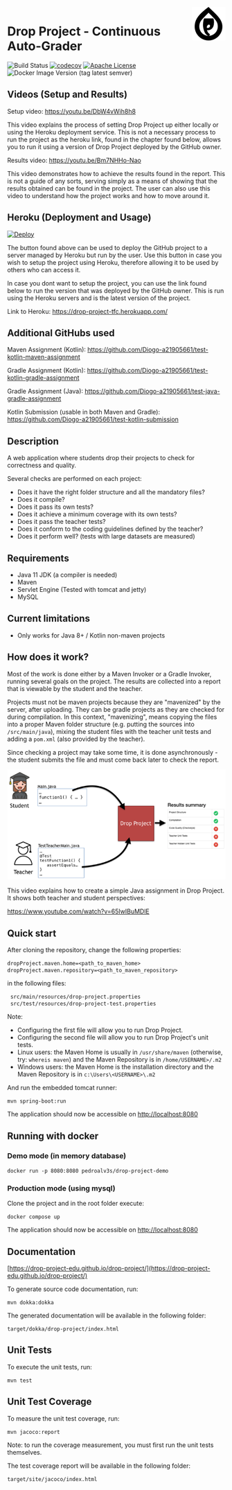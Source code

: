 <img width="77px" height="77px" align="right" src="docs/dp_logo.png"/>

# Drop Project - Continuous Auto-Grader

![Build Status](https://github.com/Diogo-a21905661/drop-project-tfc/workflows/Run%20Tests/badge.svg?branch=master)
[![codecov](https://codecov.io/gh/drop-project-edu/drop-project/branch/master/graph/badge.svg)](https://codecov.io/gh/drop-project-edu/drop-project)
[![Apache License](https://img.shields.io/badge/license-Apache%20License%202.0-blue.svg)](http://www.apache.org/licenses/LICENSE-2.0)
![Docker Image Version (tag latest semver)](https://img.shields.io/docker/v/pedroalv3s/drop-project-mysql/v0.9.5?label=docker%20image)

## Videos (Setup and Results)

Setup video: https://youtu.be/DbW4vWih8h8

This video explains the process of setting Drop Project up either locally or using the Heroku deployment service. This is not a necessary process to run the project as the heroku link, found in the chapter found below, allows you to run it using a version of Drop Project deployed by the GitHub owner.

Results video: https://youtu.be/Bm7NHHo-Nao

This video demonstrates how to achieve the results found in the report. This is not a guide of any sorts, serving simply as a means of showing that the results obtained can be found in the project. The user can also use this video to understand how the project works and how to move around it.

## Heroku (Deployment and Usage)

[![Deploy](https://www.herokucdn.com/deploy/button.svg)](https://heroku.com/deploy?template=https://github.com/Diogo-a21905661/drop-project-tfc)

The button found above can be used to deploy the GitHub project to a server managed by Heroku but run by the user. Use this button in case you wish to setup the project using Heroku, therefore allowing it to be used by others who can access it.

In case you dont want to setup the project, you can use the link found below to run the version that was deployed by the GitHub owner. This is run using the Heroku servers and is the latest version of the project.

Link to Heroku: https://drop-project-tfc.herokuapp.com/

## Additional GitHubs used

Maven Assignment (Kotlin): https://github.com/Diogo-a21905661/test-kotlin-maven-assignment

Gradle Assignment (Kotlin): https://github.com/Diogo-a21905661/test-kotlin-gradle-assignment

Gradle Assignment (Java): https://github.com/Diogo-a21905661/test-java-gradle-assignment

Kotlin Submission (usable in both Maven and Gradle): https://github.com/Diogo-a21905661/test-kotlin-submission

## Description

A web application where students drop their projects to check for correctness and quality.

Several checks are performed on each project:

* Does it have the right folder structure and all the mandatory files?
* Does it compile?
* Does it pass its own tests?
* Does it achieve a minimum coverage with its own tests?
* Does it pass the teacher tests?
* Does it conform to the coding guidelines defined by the teacher?
* Does it perform well? (tests with large datasets are measured)

## Requirements

* Java 11 JDK (a compiler is needed)
* Maven
* Servlet Engine (Tested with tomcat and jetty)
* MySQL

## Current limitations

* Only works for Java 8+ / Kotlin non-maven projects

## How does it work?

Most of the work is done either by a Maven Invoker or a Gradle Invoker, running several goals on the project.
The results are collected into a report that is viewable by the student and the teacher.

Projects must not be maven projects because they are "mavenized" by the server, after uploading. They can be gradle projects as they are checked for during compilation.
In this context, "mavenizing", means copying the files into a proper Maven folder structure (e.g. putting the sources
into `/src/main/java`), mixing the student files with the teacher unit tests and adding a `pom.xml`
(also provided by the teacher).

Since checking a project may take some time, it is done asynchronously - the student submits the file and must come
back later to check the report.

![How DP works](docs/how_dp_works.png)

This video explains how to create a simple Java assignment in Drop Project. It shows both teacher and student perspectives:

https://www.youtube.com/watch?v=65IwIBuMDlE

## Quick start

After cloning the repository, change the following properties:

    dropProject.maven.home=<path_to_maven_home>
    dropProject.maven.repository=<path_to_maven_repository>

in the following files:

     src/main/resources/drop-project.properties
     src/test/resources/drop-project-test.properties 

Note:

* Configuring the first file will allow you to run Drop Project.
* Configuring the second file will allow you to run Drop Project's unit tests.
* Linux users: the Maven Home is usually in `/usr/share/maven` (otherwise, try: `whereis maven`) and the Maven Repository is in `/home/USERNAME>/.m2`
* Windows users: the Maven Home is the installation directory and the Maven Repository is in `c:\Users\<USERNAME>\.m2`

And run the embedded tomcat runner:

    mvn spring-boot:run

The application should now be accessible on [http://localhost:8080](http://localhost:8080)

## Running with docker

### Demo mode (in memory database)

    docker run -p 8080:8080 pedroalv3s/drop-project-demo

### Production mode (using mysql)

Clone the project and in the root folder execute:

    docker compose up

The application should now be accessible on [http://localhost:8080](http://localhost:8080)

## Documentation

[https://drop-project-edu.github.io/drop-project/](https://drop-project-edu.github.io/drop-project/)

To generate source code documentation, run:

    mvn dokka:dokka

The generated documentation will be available in the following folder:

    target/dokka/drop-project/index.html

## Unit Tests

To execute the unit tests, run:

    mvn test

## Unit Test Coverage

To measure the unit test coverage, run:

    mvn jacoco:report

Note: to run the coverage measurement, you must first run the unit tests themselves.

The test coverage report will be available in the following folder:

    target/site/jacoco/index.html
